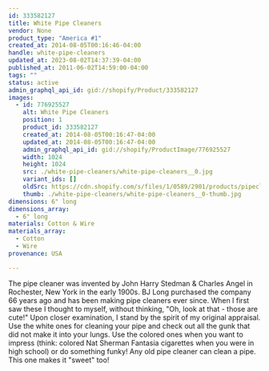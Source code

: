 ```yaml
---
id: 333582127
title: White Pipe Cleaners
vendor: None
product_type: "America #1"
created_at: 2014-08-05T00:16:46-04:00
handle: white-pipe-cleaners
updated_at: 2023-08-02T14:37:39-04:00
published_at: 2011-06-02T14:59:00-04:00
tags: ""
status: active
admin_graphql_api_id: gid://shopify/Product/333582127
images:
  - id: 776925527
    alt: White Pipe Cleaners
    position: 1
    product_id: 333582127
    created_at: 2014-08-05T00:16:47-04:00
    updated_at: 2014-08-05T00:16:47-04:00
    admin_graphql_api_id: gid://shopify/ProductImage/776925527
    width: 1024
    height: 1024
    src: ./white-pipe-cleaners/white-pipe-cleaners__0.jpg
    variant_ids: []
    oldSrc: https://cdn.shopify.com/s/files/1/0589/2901/products/pipecleaners3_5690.jpeg?v=1407212207
    thumb: ./white-pipe-cleaners/white-pipe-cleaners__0-thumb.jpg
dimensions: 6" long
dimensions_array:
  - 6" long
materials: Cotton & Wire
materials_array:
  - Cotton
  - Wire
provenance: USA

---
```


The pipe cleaner was invented by John Harry Stedman & Charles Angel in Rochester, New York in the early 1900s. BJ Long purchased the company 66 years ago and has been making pipe cleaners ever since. When I first saw these I thought to myself, without thinking, "Oh, look at that - those are cute!" Upon closer examination, I stand by the spirit of my original appraisal. Use the white ones for cleaning your pipe and check out all the gunk that did not make it into your lungs. Use the colored ones when you want to impress (think: colored Nat Sherman Fantasia cigarettes when you were in high school) or do something funky! Any old pipe cleaner can clean a pipe. This one makes it "sweet" too!